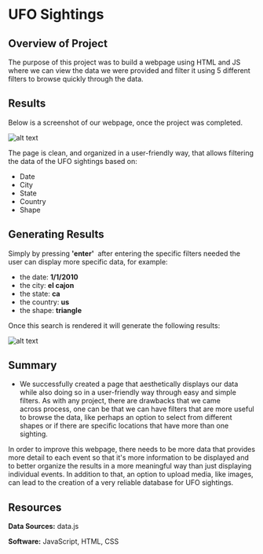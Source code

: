 # UFO Sightings 

## **Overview of Project**

The purpose of this project was to build a webpage using HTML and JS where we can view the data we were provided and filter it using 5 different filters to browse quickly through the data. 

## Results

Below is a screenshot of our webpage, once the project was completed. 

![alt text](url "Name")

The page is clean, and organized in a user-friendly way, that allows filtering the data of the UFO sightings based on: 

- Date
- City
- State
- Country
- Shape 

## Generating Results

Simply by pressing **'enter'**  after entering the specific filters needed the user can display more specific data, for example:

- the date: **1/1/2010**
- the city: **el cajon**
- the state: **ca**
- the country: **us**
- the shape: **triangle** 

Once this search is rendered it will generate the following results:

![alt text](url "Name")

## Summary

- We successfully created a page that aesthetically displays our data while also doing so in a user-friendly way through easy and simple filters. As with any project, there are drawbacks that we came across process, one can be that we can have filters that are more useful to browse the data, like perhaps an option to select from different shapes or if there are specific locations that have more than one sighting. 

In order to improve this webpage, there needs to be more data that provides more detail to each event so that it's more information to be displayed and to better organize the results in a more meaningful way than just displaying individual events. In addition to that, an option to upload media, like images, can lead to the creation of a very reliable database for UFO sightings.

## Resources

**Data Sources:** data.js

**Software:** JavaScript, HTML, CSS